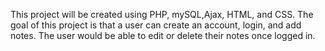 This project will be created using PHP, mySQL,Ajax,  HTML, and CSS. The goal of this project is that a user can create an account, login, and add notes. The user would be able to edit or delete their notes once logged in.  
